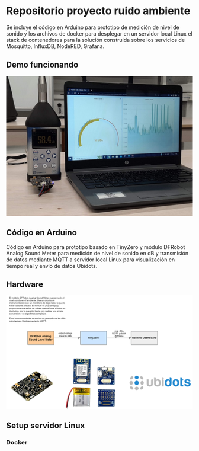 # Repositorio proyecto ruido ambiente
Se incluye el código en Arduino para prototipo de medición de nivel de sonido y los archivos de docker para desplegar en un servidor local Linux el stack de contenedores para la solución construida sobre los servicios de Mosquitto, InfluxDB, NodeRED, Grafana.


## Demo funcionando
![demo](img/demo.jpg)

## Código en Arduino
Código en Arduino para prototipo basado en TinyZero y módulo DFRobot Analog Sound Meter para medición de nivel de sonido en dB y transmisión de datos mediante MQTT a servidor local Linux para visualización en tiempo real y envío de datos Ubidots.

## Hardware
![hardware](img/hardware.png)

## Setup servidor Linux

### Docker

